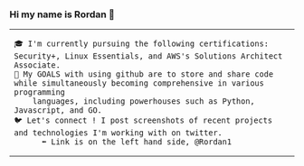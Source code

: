 ### Hi my name is Rordan 👋

<table>
    <tr>
        <td valign="center">

    🎓 I'm currently pursuing the following certifications: Security+, Linux Essentials, and AWS's Solutions Architect Associate.
    🎯 My GOALS with using github are to store and share code while simultaneously becoming comprehensive in various programming
        languages, including powerhouses such as Python, Javascript, and GO. 
    🐦 Let's connect ! I post screenshots of recent projects and technologies I'm working with on twitter. 
          ⬅️ Link is on the left hand side, @Rordan1 
   
             
             
